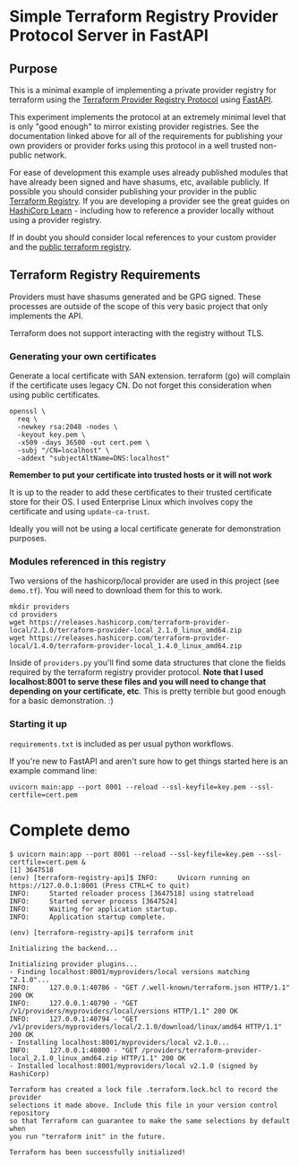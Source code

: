 # Simple Terraform Registry Provider Protocol Server in FastAPI

## Purpose
This is a minimal example of implementing a private provider registry for terraform using the [Terraform Provider Registry Protocol](https://www.terraform.io/docs/internals/provider-registry-protocol.html) using [FastAPI](https://fastapi.tiangolo.com/). 

This experiment implements the protocol at an extremely minimal level that is only "good enough" to mirror existing provider registries. See the documentation linked above for all of the requirements for publishing your own providers or provider forks using this protocol in a well trusted non-public network.

For ease of development this example uses already published modules that have already been signed and have shasums, etc, available publicly. If possible you should consider publishing your provider in the public [Terraform Registry](https://registry.terraform.io/). If you are developing a provider see the great guides on [HashiCorp Learn](https://learn.hashicorp.com/tutorials/terraform/provider-setup) - including how to reference a provider locally without using a provider registry.

If in doubt you should consider local references to your custom provider and the [public terraform registry](https://registry.terraform.io/).

## Terraform Registry Requirements

Providers must have shasums generated and be GPG signed. These processes are outside of the scope of this very basic project that only implements the API.

Terraform does not support interacting with the registry without TLS.

### Generating your own certificates

Generate a local certificate with SAN extension. terraform (go) will complain if the certificate uses legacy CN. Do not forget this consideration when using public certificates.

```
openssl \
  req \
  -newkey rsa:2048 -nodes \
  -keyout key.pem \
  -x509 -days 36500 -out cert.pem \
  -subj "/CN=localhost" \
  -addext "subjectAltName=DNS:localhost"
```
**Remember to put your certificate into trusted hosts or it will not work**

It is up to the reader to add these certificates to their trusted certificate store for their OS. I used Enterprise Linux which involves copy the certificate and using `update-ca-trust`.

Ideally you will not be using a local certificate generate for demonstration purposes.

### Modules referenced in this registry

Two versions of the hashicorp/local provider are used in this project (see `demo.tf`). You will need to download them for this to work.

```
mkdir providers
cd providers
wget https://releases.hashicorp.com/terraform-provider-local/2.1.0/terraform-provider-local_2.1.0_linux_amd64.zip
wget https://releases.hashicorp.com/terraform-provider-local/1.4.0/terraform-provider-local_1.4.0_linux_amd64.zip
```

Inside of `providers.py` you'll find some data structures that clone the fields required by the terraform registry provider protocol. **Note that I used localhost:8001 to serve these files and you will need to change that depending on your certificate, etc**. This is pretty terrible but good enough for a basic demonstration. :)

### Starting it up
`requirements.txt` is included as per usual python workflows.

If you're new to FastAPI and aren't sure how to get things started here is an example command line:

```
uvicorn main:app --port 8001 --reload --ssl-keyfile=key.pem --ssl-certfile=cert.pem
```

# Complete demo

```
$ uvicorn main:app --port 8001 --reload --ssl-keyfile=key.pem --ssl-certfile=cert.pem &
[1] 3647518
(env) [terraform-registry-api]$ INFO:     Uvicorn running on https://127.0.0.1:8001 (Press CTRL+C to quit)
INFO:     Started reloader process [3647518] using statreload
INFO:     Started server process [3647524]
INFO:     Waiting for application startup.
INFO:     Application startup complete.

(env) [terraform-registry-api]$ terraform init

Initializing the backend...

Initializing provider plugins...
- Finding localhost:8001/myproviders/local versions matching "2.1.0"...
INFO:     127.0.0.1:40786 - "GET /.well-known/terraform.json HTTP/1.1" 200 OK
INFO:     127.0.0.1:40790 - "GET /v1/providers/myproviders/local/versions HTTP/1.1" 200 OK
INFO:     127.0.0.1:40794 - "GET /v1/providers/myproviders/local/2.1.0/download/linux/amd64 HTTP/1.1" 200 OK
- Installing localhost:8001/myproviders/local v2.1.0...
INFO:     127.0.0.1:40800 - "GET /providers/terraform-provider-local_2.1.0_linux_amd64.zip HTTP/1.1" 200 OK
- Installed localhost:8001/myproviders/local v2.1.0 (signed by HashiCorp)

Terraform has created a lock file .terraform.lock.hcl to record the provider
selections it made above. Include this file in your version control repository
so that Terraform can guarantee to make the same selections by default when
you run "terraform init" in the future.

Terraform has been successfully initialized!
```